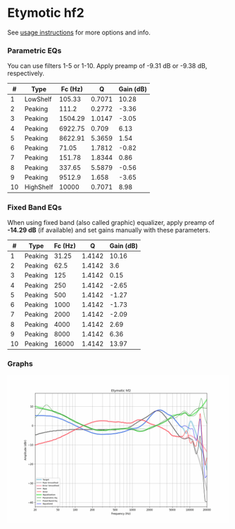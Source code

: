 # Etymotic hf2
See [usage instructions](https://github.com/jaakkopasanen/AutoEq#usage) for more options and info.

### Parametric EQs
You can use filters 1-5 or 1-10. Apply preamp of -9.31 dB or -9.38 dB, respectively.

|   # | Type      |   Fc (Hz) |      Q |   Gain (dB) |
|-----|-----------|-----------|--------|-------------|
|   1 | LowShelf  |    105.33 | 0.7071 |       10.28 |
|   2 | Peaking   |    111.2  | 0.2772 |       -3.36 |
|   3 | Peaking   |   1504.29 | 1.0147 |       -3.05 |
|   4 | Peaking   |   6922.75 | 0.709  |        6.13 |
|   5 | Peaking   |   8622.91 | 5.3659 |        1.54 |
|   6 | Peaking   |     71.05 | 1.7812 |       -0.82 |
|   7 | Peaking   |    151.78 | 1.8344 |        0.86 |
|   8 | Peaking   |    337.65 | 5.5879 |       -0.56 |
|   9 | Peaking   |   9512.9  | 1.658  |       -3.65 |
|  10 | HighShelf |  10000    | 0.7071 |        8.98 |

### Fixed Band EQs
When using fixed band (also called graphic) equalizer, apply preamp of **-14.29 dB** (if available) and set gains manually with these parameters.

|   # | Type    |   Fc (Hz) |      Q |   Gain (dB) |
|-----|---------|-----------|--------|-------------|
|   1 | Peaking |     31.25 | 1.4142 |       10.16 |
|   2 | Peaking |     62.5  | 1.4142 |        3.6  |
|   3 | Peaking |    125    | 1.4142 |        0.15 |
|   4 | Peaking |    250    | 1.4142 |       -2.65 |
|   5 | Peaking |    500    | 1.4142 |       -1.27 |
|   6 | Peaking |   1000    | 1.4142 |       -1.73 |
|   7 | Peaking |   2000    | 1.4142 |       -2.09 |
|   8 | Peaking |   4000    | 1.4142 |        2.69 |
|   9 | Peaking |   8000    | 1.4142 |        6.36 |
|  10 | Peaking |  16000    | 1.4142 |       13.97 |

### Graphs
![](./Etymotic%20hf2.png)

